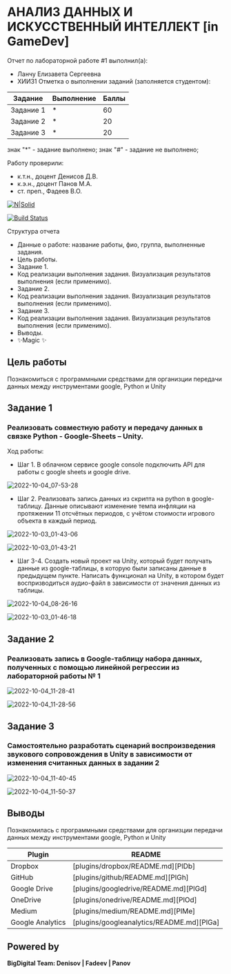 # АНАЛИЗ ДАННЫХ И ИСКУССТВЕННЫЙ ИНТЕЛЛЕКТ [in GameDev]
Отчет по лабораторной работе #1 выполнил(а):
- Ланчу Елизавета Сергеевна
- ХИИ31
Отметка о выполнении заданий (заполняется студентом):

| Задание | Выполнение | Баллы |
| ------ | ------ | ------ |
| Задание 1 | * | 60 |
| Задание 2 | * | 20 |
| Задание 3 | * | 20 |

знак "*" - задание выполнено; знак "#" - задание не выполнено;

Работу проверили:
- к.т.н., доцент Денисов Д.В.
- к.э.н., доцент Панов М.А.
- ст. преп., Фадеев В.О.

[![N|Solid](https://cldup.com/dTxpPi9lDf.thumb.png)](https://nodesource.com/products/nsolid)

[![Build Status](https://travis-ci.org/joemccann/dillinger.svg?branch=master)](https://travis-ci.org/joemccann/dillinger)

Структура отчета

- Данные о работе: название работы, фио, группа, выполненные задания.
- Цель работы.
- Задание 1.
- Код реализации выполнения задания. Визуализация результатов выполнения (если применимо).
- Задание 2.
- Код реализации выполнения задания. Визуализация результатов выполнения (если применимо).
- Задание 3.
- Код реализации выполнения задания. Визуализация результатов выполнения (если применимо).
- Выводы.
- ✨Magic ✨

## Цель работы

Познакомиться с программными средствами для организции передачи данных между инструментами google, Python и Unity

## Задание 1
### Реализовать совместную работу и передачу данных в связке Python - Google-Sheets – Unity. 

Ход работы:

- Шаг 1. В облачном сервисе google console подключить API для работы с google sheets и google drive.

![2022-10-04_07-53-28](https://user-images.githubusercontent.com/81166835/193737342-6e1d6eb1-113c-4ce3-a780-31ca8ee37eb9.png)

- Шаг 2. Реализовать запись данных из скрипта на python в google-таблицу. Данные описывают изменение темпа инфляции на протяжении 11 отсчётных периодов, с учётом стоимости игрового объекта в каждый период.

![2022-10-03_01-43-06](https://user-images.githubusercontent.com/81166835/193737467-5dddded9-e734-4568-8f07-a4cd263768c3.png)

![2022-10-03_01-43-21](https://user-images.githubusercontent.com/81166835/193737578-837b5e96-d0cc-472f-84c8-d97fb9cae65a.png)

- Шаг 3-4. Создать новый проект на Unity, который будет получать данные из google-таблицы, в которую были записаны данные в предыдущем пункте. Написать функционал на Unity, в котором будет воспризводиться аудио-файл в зависимости от значения данных из таблицы.

![2022-10-04_08-26-16](https://user-images.githubusercontent.com/81166835/193741205-3a5b443e-7dae-432d-909b-670df61f0524.png)

![2022-10-03_01-46-18](https://user-images.githubusercontent.com/81166835/193741277-11cef573-9267-4fb2-bce5-a616d41e062b.png)

## Задание 2
### Реализовать запись в Google-таблицу набора данных, полученных с помощью линейной регрессии из лабораторной работы № 1

![2022-10-04_11-28-41](https://user-images.githubusercontent.com/81166835/193772441-10b8c5a4-5fa7-4e2b-9ff6-3a12e52ffe67.png)

![2022-10-04_11-28-56](https://user-images.githubusercontent.com/81166835/193772487-4f84a749-868e-490b-bfa3-26201f669f5f.png)

## Задание 3
### Самостоятельно разработать сценарий воспроизведения звукового сопровождения в Unity в зависимости от изменения считанных данных в задании 2

![2022-10-04_11-40-45](https://user-images.githubusercontent.com/81166835/193777046-2c4220bf-15cc-408e-ba96-dae5c5dce23e.png)

![2022-10-04_11-50-37](https://user-images.githubusercontent.com/81166835/193777092-e38441a5-1a91-4440-92b6-e6588d4986c6.png)

## Выводы

Познакомилась с программными средствами для организции передачи данных между инструментами google, Python и Unity

| Plugin | README |
| ------ | ------ |
| Dropbox | [plugins/dropbox/README.md][PlDb] |
| GitHub | [plugins/github/README.md][PlGh] |
| Google Drive | [plugins/googledrive/README.md][PlGd] |
| OneDrive | [plugins/onedrive/README.md][PlOd] |
| Medium | [plugins/medium/README.md][PlMe] |
| Google Analytics | [plugins/googleanalytics/README.md][PlGa] |

## Powered by

**BigDigital Team: Denisov | Fadeev | Panov**
